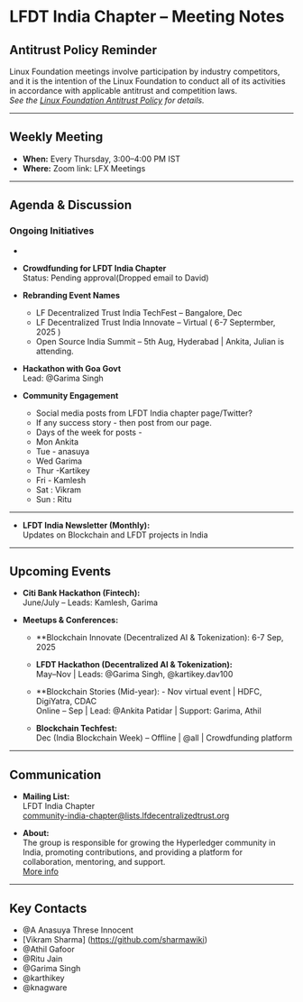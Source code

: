 
# LFDT India Chapter – Meeting Notes

## Antitrust Policy Reminder

Linux Foundation meetings involve participation by industry competitors, and it is the intention of the Linux Foundation to conduct all of its activities in accordance with applicable antitrust and competition laws.  
*See the [Linux Foundation Antitrust Policy](https://www.linuxfoundation.org/antitrust-policy) for details.*

---

## Weekly Meeting

- **When:** Every Thursday, 3:00–4:00 PM IST  
- **Where:** Zoom link: LFX Meetings

---

## Agenda & Discussion

### Ongoing Initiatives



-

- **Crowdfunding for LFDT India Chapter**  
  Status: Pending approval(Dropped email to David) 


- **Rebranding Event Names**
  - LF Decentralized Trust India TechFest – Bangalore, Dec
  - LF Decentralized Trust India Innovate – Virtual ( 6-7 Septermber, 2025 )
  - Open Source India Summit – 5th Aug, Hyderabad | Ankita, Julian is attending.
  

- **Hackathon with Goa Govt**  
  Lead: @Garima Singh

- **Community Engagement**
  - Social media posts from LFDT India chapter page/Twitter?
  - If any success story - then post from our page.
  - Days of the week for posts -
  - Mon Ankita
  - Tue - anasuya
  - Wed Garima
  - Thur -Kartikey
  - Fri - Kamlesh
  - Sat : Vikram
  - Sun : Ritu

---


- **LFDT India Newsletter (Monthly):**  
  Updates on Blockchain and LFDT projects in India

---

## Upcoming Events

- **Citi Bank Hackathon (Fintech):**  
  June/July – Leads: Kamlesh, Garima

- **Meetups & Conferences:**
  
  - **Blockchain Innovate (Decentralized AI & Tokenization): 6-7 Sep, 2025
    
  - **LFDT Hackathon (Decentralized AI & Tokenization):**  
    May–Nov | Leads: @Garima Singh, @kartikey.dav100
  - **Blockchain Stories (Mid-year):  - Nov virtual event | HDFC, DigiYatra, CDAC  
    Online – Sep | Lead: @Ankita Patidar | Support: Garima, Athil
  - **Blockchain Techfest:**  
    Dec (India Blockchain Week) – Offline | @all | Crowdfunding platform

---

## Communication

- **Mailing List:**  
  LFDT India Chapter  
  community-india-chapter@lists.lfdecentralizedtrust.org

- **About:**  
  The group is responsible for growing the Hyperledger community in India, promoting contributions, and providing a platform for collaboration, mentoring, and support.  
  [More info](https://wiki.hyperledger.org/display/HIRC/Hyperledger+India+Regional+Chapter+Home)

---

## Key Contacts

- @A Anasuya Threse Innocent
- [Vikram Sharma] (https://github.com/sharmawiki)
- @Athil Gafoor
- @Ritu Jain
- @Garima Singh
- @karthikey
- @knagware
 
